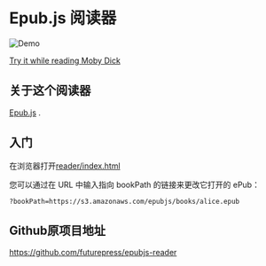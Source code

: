 Epub.js 阅读器
================================

![Demo](http://fchasen.com/futurepress/epubjs-reader_moby-dick.png)

[Try it while reading Moby Dick](http://futurepress.github.com/epubjs-reader/)

关于这个阅读器
-------------------------

[Epub.js](http://futurepress.github.com/epub.js/) .


入门
-------------------------

在浏览器打开[reader/index.html](http://futurepress.github.com/epubjs-reader/index.html) 

您可以通过在 URL 中输入指向 bookPath 的链接来更改它打开的 ePub：

`?bookPath=https://s3.amazonaws.com/epubjs/books/alice.epub`

Github原项目地址
-------------------------

https://github.com/futurepress/epubjs-reader